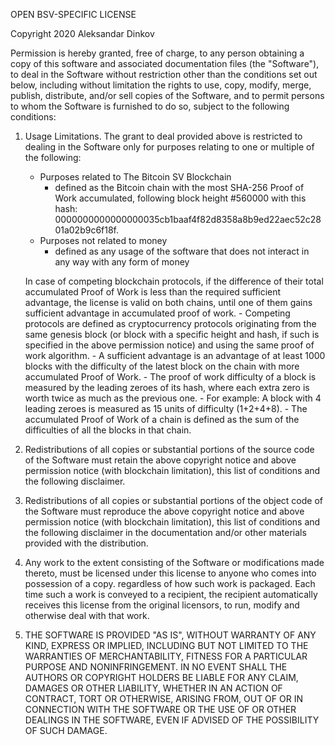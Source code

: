 OPEN BSV-SPECIFIC LICENSE

Copyright 2020 Aleksandar Dinkov

Permission is hereby granted, free of charge, to any person obtaining a copy of this software and associated documentation files (the "Software"), to deal in the Software without restriction other than the conditions set out below, including without limitation the rights to use, copy, modify, merge, publish, distribute, and/or sell copies of the Software, and to permit persons to whom the Software is furnished to do so, subject to the following conditions:

1.  Usage Limitations. The grant to deal provided above is restricted to dealing in the Software only for purposes relating to one or multiple of the following:
    - Purposes related to The Bitcoin SV Blockchain
        - defined as the Bitcoin chain with the most SHA-256 Proof of Work accumulated, following block height #560000 with this hash: 0000000000000000035cb1baaf4f82d8358a8b9ed22aec52c2801a02b9c6f18f.
    - Purposes not related to money
        - defined as any usage of the software that does not interact in any way with any form of money

    In case of competing blockchain protocols, if the difference of their total accumulated Proof of Work is less than the required sufficient advantage, the license is valid on both chains, until one of them gains sufficient advantage in accumulated proof of work.
		- Competing protocols are defined as cryptocurrency protocols originating from the same genesis block (or block with a specific height and hash, if such is specified in the above permission notice) and using the same proof of work algorithm. 
		- A sufficient advantage is an advantage of at least 1000 blocks with the difficulty of the latest block on the chain with more accumulated Proof of Work.
		- The proof of work difficulty of a block is measured by the leading zeroes of its hash, where each extra zero is worth twice as much as the previous one.
			- For example: A block with 4 leading zeroes is measured as 15 units of difficulty (1+2+4+8).
		- The accumulated Proof of Work of a chain is defined as the sum of the difficulties of all the blocks in that chain.


2.  Redistributions of all copies or substantial portions of the source code of the Software must retain the above copyright notice and above permission notice (with blockchain limitation), this list of conditions and the following disclaimer.

3.  Redistributions of all copies or substantial portions of the object code of the Software must reproduce the above copyright notice and above permission notice (with blockchain limitation), this list of conditions and the following disclaimer in the documentation and/or other materials provided with the distribution.

4.  Any work to the extent consisting of the Software or modifications made thereto, must be licensed under this license to anyone who comes into possession of a copy. regardless of how such work is packaged.  Each time such a work is conveyed to a recipient, the recipient automatically receives this license from the original licensors, to run, modify and otherwise deal with that work.

5.  THE SOFTWARE IS PROVIDED "AS IS", WITHOUT WARRANTY OF ANY KIND, EXPRESS OR IMPLIED, INCLUDING BUT NOT LIMITED TO THE WARRANTIES OF MERCHANTABILITY, FITNESS FOR A PARTICULAR PURPOSE AND NONINFRINGEMENT.  IN NO EVENT SHALL THE AUTHORS OR COPYRIGHT
HOLDERS BE LIABLE FOR ANY CLAIM, DAMAGES OR OTHER LIABILITY, WHETHER IN AN ACTION OF CONTRACT, TORT OR OTHERWISE, ARISING FROM, OUT OF OR IN CONNECTION WITH THE SOFTWARE OR THE USE OF OR OTHER DEALINGS IN THE SOFTWARE, EVEN IF ADVISED OF THE POSSIBILITY OF SUCH DAMAGE.
